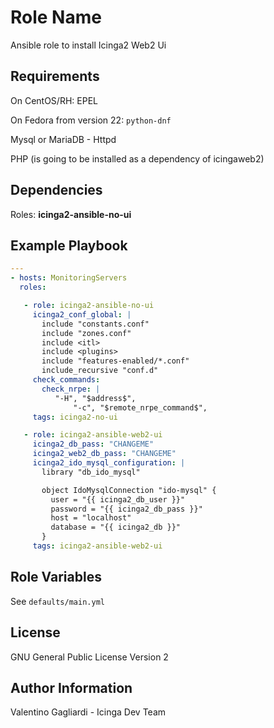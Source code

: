 Role Name
=========

Ansible role to install Icinga2 Web2 Ui

Requirements
------------

On CentOS/RH: EPEL

On Fedora from version 22: `python-dnf`

Mysql or MariaDB - Httpd

PHP (is going to be installed as a dependency of icingaweb2)

Dependencies
------------

Roles: **icinga2-ansible-no-ui**

Example Playbook
----------------

```yaml
---
- hosts: MonitoringServers
  roles:

   - role: icinga2-ansible-no-ui
     icinga2_conf_global: |
       include "constants.conf"
       include "zones.conf"
       include <itl>
       include <plugins>
       include "features-enabled/*.conf"
       include_recursive "conf.d"
     check_commands:
       check_nrpe: |
          "-H", "$address$",
              "-c", "$remote_nrpe_command$",
     tags: icinga2-no-ui

   - role: icinga2-ansible-web2-ui
     icinga2_db_pass: "CHANGEME"
     icinga2_web2_db_pass: "CHANGEME"
     icinga2_ido_mysql_configuration: |
       library "db_ido_mysql"

       object IdoMysqlConnection "ido-mysql" {
         user = "{{ icinga2_db_user }}"
         password = "{{ icinga2_db_pass }}"
         host = "localhost"
         database = "{{ icinga2_db }}"
       }
     tags: icinga2-ansible-web2-ui

```

Role Variables
--------------

See `defaults/main.yml`

License
-------

GNU General Public License Version 2

Author Information
------------------

Valentino Gagliardi - Icinga Dev Team
